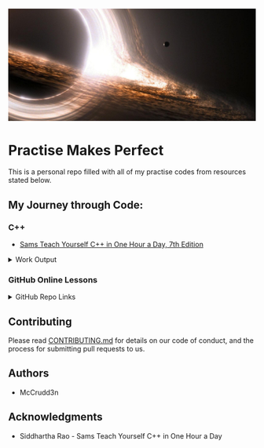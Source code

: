 ![GitHub Logo](https://github.com/mccrudd3n/OpenSource-Practise/blob/master/img/black-hole2.jpg)
# Practise Makes Perfect

This is a personal repo filled with all of my practise codes from resources stated below.

## My Journey through Code:

### C++
  * [Sams Teach Yourself C++ in One Hour a Day, 7th Edition](https://github.com/mccrudd3n/OpenSource-Practise/tree/master/c%2B%2B/Sams_Teach_Yourself_C%2B%2B_in_One_Hour_a_Day) 
  
<details>
<summary> Work Output </summary>
<ul>
<li> <a href="https://github.com/mccrudd3n/OpenSource-Practise/tree/master/c%2B%2B/Sams_Teach_Yourself_C%2B%2B_in_One_Hour_a_Day/Chap_2">Chapter 2</a> </li>
<li> <a href="https://github.com/mccrudd3n/OpenSource-Practise/tree/master/c%2B%2B/Sams_Teach_Yourself_C%2B%2B_in_One_Hour_a_Day/Chap_3">Chapter 3</a> </li>
<li> <a href="https://github.com/mccrudd3n/OpenSource-Practise/tree/master/c%2B%2B/Sams_Teach_Yourself_C%2B%2B_in_One_Hour_a_Day/Chap_4">Chapter 4</a> </li>
<li> <a href="https://github.com/mccrudd3n/OpenSource-Practise/tree/master/c%2B%2B/Sams_Teach_Yourself_C%2B%2B_in_One_Hour_a_Day/Chap_5">Chapter 5</a> </li>
<li> <a href="https://github.com/mccrudd3n/OpenSource-Practise/tree/master/c%2B%2B/Sams_Teach_Yourself_C%2B%2B_in_One_Hour_a_Day/Chap_6">Chapter 6</a> </li>
<li> <a href="https://github.com/mccrudd3n/OpenSource-Practise/tree/master/c%2B%2B/Sams_Teach_Yourself_C%2B%2B_in_One_Hour_a_Day/Chap_7">Chapter 7</a> </li>
</ul>
</details>
 
### GitHub Online Lessons

<details>
<summary> GitHub Repo Links </summary>
<ul>
<li> <a href="https://github.com/mccrudd3n/github-slideshow">Github-Slideshow</a> </li>
<li> <a href="https://github.com/mccrudd3n/github-pages-with-jekyll">Github-Pages</a> </li>
<li> <a href="https://github.com/mccrudd3n/markdown-portfolio">Github-Markdown-Portfolio</a> </li>
<li> <a href="https://github.com/mccrudd3n/merge-conflicts">Github-Merge-Conflicts</a> </li>
</ul>
</details>


## Contributing

Please read [CONTRIBUTING.md](https://github.com/mccrudd3n/OpenSource-Practise/blob/master/CONTRIBUTING.md) for details on our code of conduct, and the process for submitting pull requests to us.

## Authors
* McCrudd3n

## Acknowledgments

* Siddhartha Rao - Sams Teach Yourself C++ in One Hour a Day


